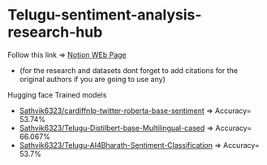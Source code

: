 # Telugu-sentiment-analysis-research-hub

Follow this link => [Notion WEb Page ](https://blush-coral-d3b.notion.site/Telugu-sentiment-Analysis-Research-Hub-03d2483267d44a7dac3acd674d538ca4?pvs=74)
- (for the research and datasets dont forget to add citations for the original authors if you are going to use any) 


Hugging face Trained models 
* [Sathvik6323/cardiffnlp-twitter-roberta-base-sentiment](https://huggingface.co/Sathvik6323/cardiffnlp-twitter-roberta-base-sentiment) => Accuracy=   53.74% 
* [Sathvik6323/Telugu-Distilbert-base-Multilingual-cased](https://huggingface.co/Hrishith123/Telugu-Distilbert-base-Multilingual-uncased/settings) => Accuracy=  66.067%
* [Sathvik6323/Telugu-AI4Bharath-Sentiment-Classification](https://huggingface.co/Akhil-9640/Telugu-AI4Bharath-Sentiment-Classification) => Accuracy=  53.7%
